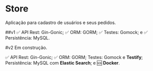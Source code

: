# Store
Aplicação para cadastro de usuários e seus pedidos. 

##v1
✅ API Rest: Gin-Gonic;
✅ ORM: GORM;
✅ Testes: Gomock; e
✅ Persistência: MySQL.

#v2
Em construção.

✅ API Rest: Gin-Gonic;
✅ ORM: GORM;
Testes: Gomock e **Testify**;
Persistência: MySQL com **Elastic Search**; e
🆘 **Docker**.
